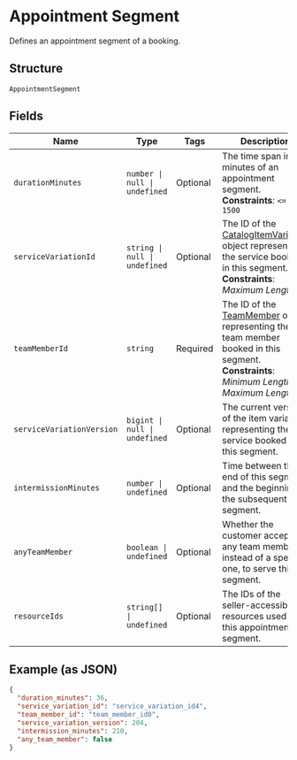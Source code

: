 
# Appointment Segment

Defines an appointment segment of a booking.

## Structure

`AppointmentSegment`

## Fields

| Name | Type | Tags | Description |
|  --- | --- | --- | --- |
| `durationMinutes` | `number \| null \| undefined` | Optional | The time span in minutes of an appointment segment.<br/>**Constraints**: `<= 1500` |
| `serviceVariationId` | `string \| null \| undefined` | Optional | The ID of the [CatalogItemVariation](entity:CatalogItemVariation) object representing the service booked in this segment.<br/>**Constraints**: *Maximum Length*: `36` |
| `teamMemberId` | `string` | Required | The ID of the [TeamMember](entity:TeamMember) object representing the team member booked in this segment.<br/>**Constraints**: *Minimum Length*: `1`, *Maximum Length*: `32` |
| `serviceVariationVersion` | `bigint \| null \| undefined` | Optional | The current version of the item variation representing the service booked in this segment. |
| `intermissionMinutes` | `number \| undefined` | Optional | Time between the end of this segment and the beginning of the subsequent segment. |
| `anyTeamMember` | `boolean \| undefined` | Optional | Whether the customer accepts any team member, instead of a specific one, to serve this segment. |
| `resourceIds` | `string[] \| undefined` | Optional | The IDs of the seller-accessible resources used for this appointment segment. |

## Example (as JSON)

```json
{
  "duration_minutes": 36,
  "service_variation_id": "service_variation_id4",
  "team_member_id": "team_member_id0",
  "service_variation_version": 204,
  "intermission_minutes": 210,
  "any_team_member": false
}
```

